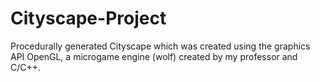 # Cityscape-Project
 Procedurally generated Cityscape which was created using the graphics API OpenGL, a microgame engine (wolf) created by my professor and C/C++. 

